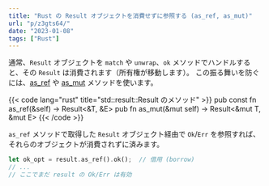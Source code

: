 ```yaml
---
title: "Rust の Result オブジェクトを消費せずに参照する (as_ref, as_mut)"
url: "p/z3gts64/"
date: "2023-01-08"
tags: ["Rust"]
---
```


通常、`Result` オブジェクトを `match` や `unwrap`、`ok` メソッドでハンドルすると、その `Result` は消費されます（所有権が移動します）。
この振る舞いを防ぐには、[as_ref](https://doc.rust-lang.org/std/result/enum.Result.html#method.as_ref) や [as_mut](https://doc.rust-lang.org/std/result/enum.Result.html#method.as_mut) メソッドを使います。

{{< code lang="rust" title="std::result::Result のメソッド" >}}
pub const fn as_ref(&self) -> Result<&T, &E>
pub fn as_mut(&mut self)   -> Result<&mut T, &mut E>
{{< /code >}}

`as_ref` メソッドで取得した `Result` オブジェクト経由で `Ok`/`Err` を参照すれば、それらのオブジェクトが消費されずに済みます。

```rust
let ok_opt = result.as_ref().ok();  // 借用 (borrow)
// ...
// ここでまだ result の Ok/Err は有効
```

